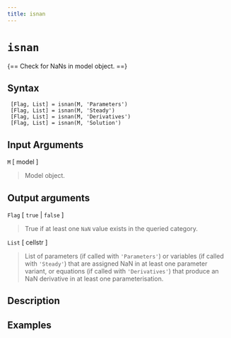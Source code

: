 ```yaml
---
title: isnan
---
```


# `isnan`

{== Check for NaNs in model object. ==}


 ## Syntax ##

     [Flag, List] = isnan(M, 'Parameters')
     [Flag, List] = isnan(M, 'Steady')
     [Flag, List] = isnan(M, 'Derivatives')
     [Flag, List] = isnan(M, 'Solution')


 ## Input Arguments ##

 `M` [ model ]
>
> Model object.
>

 ## Output arguments ##

 `Flag` [ `true` | `false` ]
>
> True if at least one `NaN` value exists
> in the queried category.
>

 `List` [ cellstr ]
> 
> List of parameters (if called with `'Parameters'`)
> or variables (if called with `'Steady'`) that are assigned NaN in at
> least one parameter variant, or equations (if called with `'Derivatives'`)
> that produce an NaN derivative in at least one parameterisation.
>

 ## Description ##


 ## Examples ##



